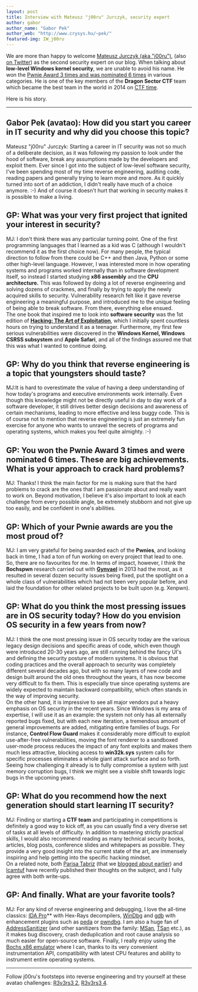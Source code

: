 ```yaml
---
layout: post
title: Interview with Mateusz "j00ru" Jurczyk, security expert
author: gabor
author_name: "Gabor Pek"
author_web: "http://www.crysys.hu/~pek/"
featured-img: IW_j00ru
---
```


We are more than happy to welcome [Mateusz Jurczyk (aka "j00ru")](http://j00ru.vexillium.org/), (also [on Twitter](https://twitter.com/j00ru)) as the second security expert on our blog. When talking about **low-level Windows kernel security**, we are unable to avoid his name. He won the [Pwnie Award 3 times and was nominated 6 times](http://pwnies.com/) in various categories. He is one of the key members of the **Dragon Sector CTF** team which became the best team in the world in 2014 on [CTF time](https://ctftime.org/team/3329).


Here is his story.
<!--excerpt-->

----

## <span class="post question">Gabor Pek (avatao): How did you start you career in IT security and why did you choose this topic?</span>

<span class="post answer">Mateusz "j00ru" Jurczyk: </span>Starting a career in IT security was not so much of a deliberate decision, as it was following my passion to look under the hood of software, break any assumptions made by the developers and exploit them. Ever since I got into the subject of low-level software security, I've been spending most of my time reverse engineering, auditing code, reading papers and generally trying to learn more and more. As it quickly turned into sort of an addiction, I didn't really have much of a choice anymore. :-) And of course it doesn't hurt that working in security makes it is possible to make a living.

## <span class="post question">GP: What was your very first project that ignited your interest in security?</span>

<span class="post answer">MJ:</span> I don't think there was any particular turning point. One of the first programming languages that I learned as a kid was C (although I wouldn't recommend it as the first choice now). For many people, the typical direction to follow from there could be C++ and then Java, Python or some other high-level language. However, I was interested more in how operating systems and programs worked internally than in software development itself, so instead I started studying **x86 assembly** and the **CPU architecture.** This was followed by doing a lot of reverse engineering and solving dozens of crackmes, and finally by trying to apply the newly acquired skills to security. Vulnerability research felt like it gave reverse engineering a meaningful purpose, and introduced me to the unique feeling of being able to break software. From there, everything else ensued.
<br>
The one book that inspired me to look into **software security** was the 1st edition of **[Hacking: The Art of Exploitation](http://shop.oreilly.com/product/9781593271442.do)**, which I initially spent countless hours on trying to understand it as a teenager. Furthermore, my first few serious vulnerabilities were discovered in the **Windows Kernel, Windows CSRSS subsystem** and **Apple Safari**, and all of the findings assured me that this was what I wanted to continue doing.

## <span class="post question">GP: Why do you think that reverse engineering is a topic that youngsters should taste?</span>

<span class="post answer">MJ:</span>It is hard to overestimate the value of having a deep understanding of how today's programs and executive environments work internally. Even though this knowledge might not be directly useful in day to day work of a software developer, it still drives better design decisions and awareness of certain mechanisms, leading to more effective and less buggy code. This is of course not to mention that reverse engineering is just an extremely fun exercise for anyone who wants to unravel the secrets of programs and operating systems, which makes you feel quite almighty. :-)


## <span class="post question">GP: You won the Pwnie Award 3 times and were nominated 6 times. These are big achievements. What is your approach to crack hard problems?
</span>

<span class="post answer">MJ:</span> Thanks! I think the main factor for me is making sure that the hard problems to crack are the ones that I am passionate about and really want to work on. Beyond motivation, I believe it's also important to look at each challenge from every possible angle, be extremely stubborn and not give up too easily, and be confident in one's abilities.

## <span class="post question">GP: Which of your Pwnie awards are you the most proud of?</span>

<span class="post answer">MJ:</span> I am very grateful for being awarded each of the **Pwnies**, and looking back in time, I had a ton of fun working on every project that lead to one. So, there are no favourites for me. In terms of impact, however, I think the **Bochspwn** research carried out with **[Gynvael](https://twitter.com/gynvael)** in 2013 had the most, as it resulted in several dozen security issues being fixed, put the spotlight on a whole class of vulnerabilities which had not been very popular before, and laid the foundation for other related projects to be built upon (e.g. Xenpwn).

## <span class="post question">GP: What do you think the most pressing issues are in OS security today? How do you envision OS security in a few years from now?</span>

<span class="post answer">MJ:</span> I think the one most pressing issue in OS security today are the various legacy design decisions and specific areas of code, which even though were introduced 20-30 years ago, are still running behind the fancy UI's and defining the security posture of modern systems. It is obvious that coding practices and the overall approach to security was completely different several decades ago, but with so many layers of new code and design built around the old ones throughout the years, it has now become very difficult to fix them. This is especially true since operating systems are widely expected to maintain backward compatibility, which often stands in the way of improving security.
<br>
On the other hand, it is impressive to see all major vendors put a heavy emphasis on OS security in the recent years. Since Windows is my area of expertise, I will use it as an example: the system not only has all externally reported bugs fixed, but with each new iteration, a tremendous amount of general improvements are added, mitigating entire families of bugs. For instance, **Control Flow Guard** makes it considerably more difficult to exploit use-after-free vulnerabilities, moving the font renderer to a sandboxed user-mode process reduces the impact of any font exploits and makes them much less attractive, blocking access to **win32k.sys** system calls for specific processes eliminates a whole giant attack surface and so forth.
<br>
Seeing how challenging it already is to fully compromise a system with just memory corruption bugs, I think we might see a visible shift towards logic bugs in the upcoming years.

## <span class="post question">GP: What do you recommend how the next generation should start learning IT security?</span>

<span class="post answer">MJ:</span> Finding or starting a **CTF team** and participating in competitions is definitely a good way to kick off, as you can usually find a very diverse set of tasks at all levels of difficulty. In addition to mastering strictly practical skills, I would also recommend reading as many technical security books, articles, blog posts, conference slides and whitepapers as possible. They provide a very good insight into the current state of the art, are immensely inspiring and help getting into the specific hacking mindset.
<br>
On a related note, both [Parisa Tabriz](https://medium.freecodecamp.com/so-you-want-to-work-in-security-bc6c10157d23#.j1pnq71qf) (that we [blogged about earlier](https://blog.avatao.com/Your-first-avatao-Tuesday/)) and [lcamtuf](https://lcamtuf.blogspot.com/2016/08/so-you-want-to-work-in-security-but-are.html) have recently published their thoughts on the subject, and I fully agree with both write-ups.

## <span class="post question">GP: And finally. What are your favorite tools?</span>

<span class="post answer">MJ:</span> For any kind of reverse engineering and debugging, I love the all-time classics: [IDA Pro](https://www.hex-rays.com/products/ida/)** with Hex-Rays decompilers, [WinDbg](https://msdn.microsoft.com/en-us/library/windows/hardware/ff551063(v=vs.85).aspx) and [gdb](https://www.gnu.org/software/gdb/) with enhancement plugins such as [peda](https://github.com/longld/peda) or [pwndbg](https://github.com/pwndbg/pwndbg). I am also a huge fan of [AddressSanitizer](https://github.com/google/sanitizers/wiki/AddressSanitizer) (and other sanitizers from the family: [MSan](https://github.com/google/sanitizers/wiki/MemorySanitizer), [TSan](https://github.com/google/sanitizers/wiki/ThreadSanitizerCppManual) etc.), as it makes bug discovery, crash deduplication and root cause analysis so much easier for open-source software. Finally, I really enjoy using the [Bochs x86 emulator](http://bochs.sourceforge.net/) where I can, thanks to its very convenient instrumentation API, compatibility with latest CPU features and ability to instrument entire operating systems.

----

Follow j00ru's footsteps into reverse engineering and try yourself at these avatao challenges: [R3v3rs3 2](https://platform.avatao.com/paths/2bf3c9cb-f759-4915-9a2f-f30164c45fce/challenges/d80d53ed-597a-4b7e-9897-b85784489029), [R3v3rs3 4](https://platform.avatao.com/paths/2bf3c9cb-f759-4915-9a2f-f30164c45fce/challenges/b82ef4d6-35e8-4330-9155-9eedd332833d).
